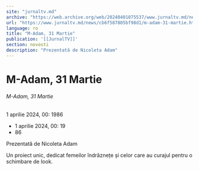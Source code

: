 ```yaml
---
site: "jurnaltv.md"
archive: "https://web.archive.org/web/20240401075537/www.jurnaltv.md/news/cb6f587805bf98d1/m-adam-31-martie.html"
url: "https://www.jurnaltv.md/news/cb6f587805bf98d1/m-adam-31-martie.html"
language: ro
title: "M-Adam, 31 Martie"
publication: '[[JurnalTV]]'
section: novosti
description: "Prezentată de Nicoleta Adam"
---
```


# M-Adam, 31 Martie

###### M-Adam, 31 Martie

1 aprilie 2024, 00: 1986

- 1 aprilie 2024, 00: 19
- 86

Prezentată de Nicoleta Adam

Un proiect unic, dedicat femeilor îndrăznețe și celor care au curajul pentru o schimbare de look.